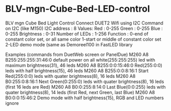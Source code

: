 # BLV-mgn-Cube-Bed-LED-control
BLV mgn Cube Bed Light Control
Connect DUET2 Wifi using I2C
Command on I2C (like M150)
I2C address : 8
Values:
 Red   : 0-255
 Green : 0-255
 Blue  : 0-255
 Brightness : 0-31
 Number of LEDs : 1-256
 Function : 0-end of constant color set, or all same color
            1-start or middle of constant color set
            2-LED demo mode (same as Demoreel100 in FastLED library

 Examples (commands from DuetWeb screen or PanelDue)
  M260 A8 B255:255:255:31:46:0 default power on all white(255:255:255) led with maximum brightness(31), 46 leds
  M260 A8 B255:0:0:15:46:0 Red(255:0:0) leds with half brightness(15), 46 leds
  M260 A8 B255:0:0:8:16:1 Start Red(255:0:0) leds with quater brightness(8), 16 leds
  M260 A8 B0:255:0:8:16:1 Next Green(0:255:0) leds with quater brightness(8), 16 leds (first 16 leds are Red)
  M260 A8 B0:0:255:8:14:0 Last Blue(0:0:255) leds with quater brightness(8), 14 leds (first Red, next Green, last Blue)
  M260 A8 B0:0:0:15:46:2 Demo mode with half brightness(15), RGB and LED numbers ignore
